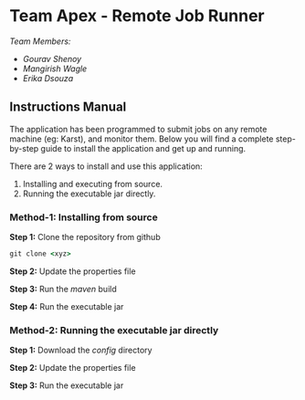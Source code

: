 # Team Apex - Remote Job Runner
_Team Members:_
* _Gourav Shenoy_
* _Mangirish Wagle_
* _Erika Dsouza_

## Instructions Manual
The application has been programmed to submit jobs on any remote machine (eg: Karst), and monitor them. Below you will find a complete step-by-step guide to install the application and get up and running.

There are 2 ways to install and use this application:
1. Installing and executing from source.
2. Running the executable jar directly.

### Method-1: Installing from source

__Step 1:__ Clone the repository from github
```cmd
git clone <xyz>
```

__Step 2:__ Update the properties file

__Step 3:__ Run the _maven_ build

__Step 4:__ Run the executable jar


### Method-2: Running the executable jar directly

__Step 1:__ Download the _config_ directory

__Step 2:__ Update the properties file

__Step 3:__ Run the executable jar 